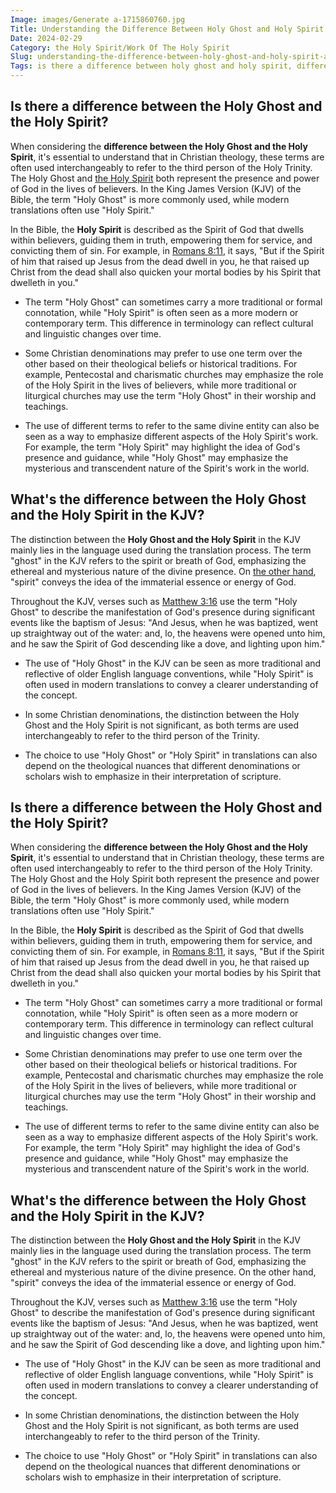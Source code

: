 ```yaml
---
Image: images/Generate a-1715860760.jpg
Title: Understanding the Difference Between Holy Ghost and Holy Spirit: A Comprehensive Guide for Christians
Date: 2024-02-29
Category: the Holy Spirit/Work Of The Holy Spirit
Slug: understanding-the-difference-between-holy-ghost-and-holy-spirit-a-comprehensive-guide-for-christians
Tags: is there a difference between holy ghost and holy spirit, difference between holy spirit and holy ghost, is the holy ghost and the holy spirit the same, difference between holy ghost and spirit, what is the difference between holy spirit and holy ghost, holy ghost vs holy spirit kjv, what's the difference between holy ghost and holy spirit, holy ghost and holy spirit, holy ghost and holy spirit difference, how many times is holy ghost mentioned in the bible, is the holy ghost and holy spirit the same, the holy spirit, work of the holy spirit
---
```

## Is there a difference between the Holy Ghost and the Holy Spirit?

When considering the **difference between the Holy Ghost and the Holy Spirit**, it's essential to understand that in Christian theology, these terms are often used interchangeably to refer to the third person of the Holy Trinity. The Holy Ghost and [the Holy Spirit](/the-origin-of-the-holy-spirit-in-scripture-a-comprehensive-guide) both represent the presence and power of God in the lives of believers. In the King James Version (KJV) of the Bible, the term "Holy Ghost" is more commonly used, while modern translations often use "Holy Spirit."

In the Bible, the **Holy Spirit** is described as the Spirit of God that dwells within believers, guiding them in truth, empowering them for service, and convicting them of sin. For example, in [Romans 8:11](https://www.bibleref.com/Romans/8/Romans-8-11.html), it says, "But if the Spirit of him that raised up Jesus from the dead dwell in you, he that raised up Christ from the dead shall also quicken your mortal bodies by his Spirit that dwelleth in you."

- The term "Holy Ghost" can sometimes carry a more traditional or formal connotation, while "Holy Spirit" is often seen as a more modern or contemporary term. This difference in terminology can reflect cultural and linguistic changes over time.

- Some Christian denominations may prefer to use one term over the other based on their theological beliefs or historical traditions. For example, Pentecostal and charismatic churches may emphasize the role of the Holy Spirit in the lives of believers, while more traditional or liturgical churches may use the term "Holy Ghost" in their worship and teachings.

- The use of different terms to refer to the same divine entity can also be seen as a way to emphasize different aspects of the Holy Spirit's work. For example, the term "Holy Spirit" may highlight the idea of God's presence and guidance, while "Holy Ghost" may emphasize the mysterious and transcendent nature of the Spirit's work in the world.


## What's the difference between the Holy Ghost and the Holy Spirit in the KJV?

The distinction between the **Holy Ghost and the Holy Spirit** in the KJV mainly lies in the language used during the translation process. The term "ghost" in the KJV refers to the spirit or breath of God, emphasizing the ethereal and mysterious nature of the divine presence. On [the other hand](/understanding-the-difference-between-water-baptism-and-spirit-baptism-a-comprehensive-guide-for-christian-believers), "spirit" conveys the idea of the immaterial essence or energy of God.

Throughout the KJV, verses such as [Matthew 3:16](https://www.bibleref.com/Matthew/3/Matthew-3-16.html) use the term "Holy Ghost" to describe the manifestation of God's presence during significant events like the baptism of Jesus: "And Jesus, when he was baptized, went up straightway out of the water: and, lo, the heavens were opened unto him, and he saw the Spirit of God descending like a dove, and lighting upon him."

- The use of "Holy Ghost" in the KJV can be seen as more traditional and reflective of older English language conventions, while "Holy Spirit" is often used in modern translations to convey a clearer understanding of the concept.
  
- In some Christian denominations, the distinction between the Holy Ghost and the Holy Spirit is not significant, as both terms are used interchangeably to refer to the third person of the Trinity.

- The choice to use "Holy Ghost" or "Holy Spirit" in translations can also depend on the theological nuances that different denominations or scholars wish to emphasize in their interpretation of scripture.
## Is there a difference between the Holy Ghost and the Holy Spirit?

When considering the **difference between the Holy Ghost and the Holy Spirit**, it's essential to understand that in Christian theology, these terms are often used interchangeably to refer to the third person of the Holy Trinity. The Holy Ghost and the Holy Spirit both represent the presence and power of God in the lives of believers. In the King James Version (KJV) of the Bible, the term "Holy Ghost" is more commonly used, while modern translations often use "Holy Spirit."

In the Bible, the **Holy Spirit** is described as the Spirit of God that dwells within believers, guiding them in truth, empowering them for service, and convicting them of sin. For example, in [Romans 8:11](https://www.bibleref.com/Romans/8/Romans-8-11.html), it says, "But if the Spirit of him that raised up Jesus from the dead dwell in you, he that raised up Christ from the dead shall also quicken your mortal bodies by his Spirit that dwelleth in you."

- The term "Holy Ghost" can sometimes carry a more traditional or formal connotation, while "Holy Spirit" is often seen as a more modern or contemporary term. This difference in terminology can reflect cultural and linguistic changes over time.

- Some Christian denominations may prefer to use one term over the other based on their theological beliefs or historical traditions. For example, Pentecostal and charismatic churches may emphasize the role of the Holy Spirit in the lives of believers, while more traditional or liturgical churches may use the term "Holy Ghost" in their worship and teachings.

- The use of different terms to refer to the same divine entity can also be seen as a way to emphasize different aspects of the Holy Spirit's work. For example, the term "Holy Spirit" may highlight the idea of God's presence and guidance, while "Holy Ghost" may emphasize the mysterious and transcendent nature of the Spirit's work in the world.


## What's the difference between the Holy Ghost and the Holy Spirit in the KJV?

The distinction between the **Holy Ghost and the Holy Spirit** in the KJV mainly lies in the language used during the translation process. The term "ghost" in the KJV refers to the spirit or breath of God, emphasizing the ethereal and mysterious nature of the divine presence. On the other hand, "spirit" conveys the idea of the immaterial essence or energy of God.

Throughout the KJV, verses such as [Matthew 3:16](https://www.bibleref.com/Matthew/3/Matthew-3-16.html) use the term "Holy Ghost" to describe the manifestation of God's presence during significant events like the baptism of Jesus: "And Jesus, when he was baptized, went up straightway out of the water: and, lo, the heavens were opened unto him, and he saw the Spirit of God descending like a dove, and lighting upon him."

- The use of "Holy Ghost" in the KJV can be seen as more traditional and reflective of older English language conventions, while "Holy Spirit" is often used in modern translations to convey a clearer understanding of the concept.
  
- In some Christian denominations, the distinction between the Holy Ghost and the Holy Spirit is not significant, as both terms are used interchangeably to refer to the third person of the Trinity.

- The choice to use "Holy Ghost" or "Holy Spirit" in translations can also depend on the theological nuances that different denominations or scholars wish to emphasize in their interpretation of scripture.
